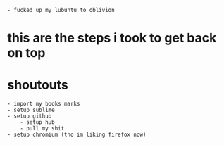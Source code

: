 
	- fucked up my lubuntu to oblivion
# this are the steps i took to get back on top

# shoutouts

	- import my books marks
	- setup sublime
	- setup github
		- setup hub
		- pull my shit
	- setup chromium (tho im liking firefox now)